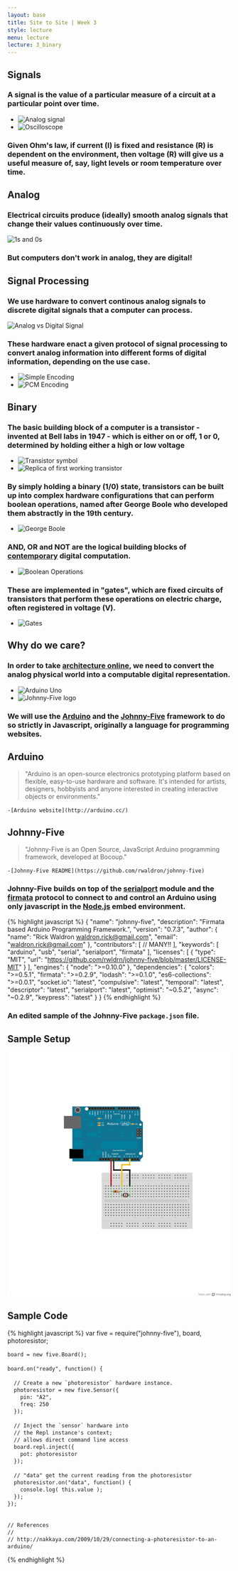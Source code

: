 ```yaml
---
layout: base
title: Site to Site | Week 3
style: lecture
menu: lecture
lecture: 3_binary
---
```

## Signals

### A signal is the value of a particular measure of a circuit at a particular point over time.

*	![Analog signal](http://www.eetkorea.com/ARTICLES/2006DEC/2/EEKOL_2006DEC_BC_04.gif)
*	![Oscilloscope](http://mosaic.cnfolio.com/uploads/M528Coursework2008B101/gos6112-600.jpg)

### Given Ohm's law, if current (I) is fixed and resistance (R) is dependent on the environment, then voltage (R) will give us a useful measure of, say, light levels or room temperature over time.

## Analog

### Electrical circuits produce (ideally) smooth analog signals that change their values continuously over time.

![1s and 0s](http://orionstarmedia.com/inc/sites/TheComputerTutor//inc/images/computer/software-screen5.jpg)

### But computers don't work in analog, they are digital!


## Signal Processing

### We use hardware to convert continous analog signals to discrete digital signals that a computer can process.

![Analog vs Digital Signal](http://soulargrooves.com/new/wp-content/uploads/2012/11/analog-signal.gif)

### These hardware enact a given protocol of signal processing to convert analog information into different forms of digital information, depending on the use case.

*	![Simple Encoding](http://ecomputernotes.com/images/Binary-Representation-Forming-Digital-Signal.png)
*	![PCM Encoding](http://www.networkworld.com/subnets/cisco/chapters/1587052695/graphics/04fig01.jpg)


## Binary

### The basic building block of a computer is a transistor - invented at Bell labs in 1947 - which is either on or off, 1 or 0, determined by holding either a high or low voltage

*	![Transistor symbol](http://upload.wikimedia.org/wikipedia/commons/9/91/Transistor_Simple_Circuit_Diagram_with_NPN_Labels.svg)
*	![Replica of first working transistor](http://upload.wikimedia.org/wikipedia/commons/b/bf/Replica-of-first-transistor.jpg)

### By simply holding a binary (1/0) state, transistors can be built up into complex hardware configurations that can perform boolean operations, named after George Boole who developed them abstractly in the 19th century.

*	![George Boole](http://booleanblackbelt.com/wp-content/uploads/2009/02/george_boole.jpg)

### AND, OR and NOT are the logical building blocks of [contemporary](http://en.wikipedia.org/wiki/Quantum_computer) digital computation.

*	![Boolean Operations](http://www.geo.hunter.cuny.edu/~rdatta/gis2/lectures/lecture5/boo.gif)

### These are implemented in "gates", which are fixed circuits of transistors that perform these operations on electric charge, often registered in voltage (V).

*	![Gates](http://www.theshahrevolution.com/CMPSC101/images/thumb/9/9f/Gatetypesannotated.png/500px-Gatetypesannotated.png)


## Why do we care?

### In order to take [architecture online](http://www.arch.columbia.edu/labs/architecture-online-lab), we need to convert the analog physical world into a computable digital representation.

*	![Arduino Uno](http://upload.wikimedia.org/wikipedia/commons/7/71/Arduino-uno-perspective-transparent.png)
*	![Johnny-Five logo](https://github.com/rwldrn/johnny-five/raw/master/assets/sgier-johnny-five.png)

### We will use the [Arduino](http://arduino.cc/) and the [Johnny-Five](https://github.com/rwaldron/johnny-five) framework to do so strictly in Javascript, originally a language for programming websites.


## Arduino

> 	"Arduino is an open-source electronics prototyping platform based on flexible, easy-to-use hardware and software. It's intended for artists, designers, hobbyists and anyone interested in creating interactive objects or environments." 
	
	-[Arduino website](http://arduino.cc/)

## Johnny-Five

>	"Johnny-Five is an Open Source, JavaScript Arduino programming framework, developed at Bocoup."
	
	-[Johnny-Five README](https://github.com/rwaldron/johnny-five)

### Johnny-Five builds on top of the [serialport](https://github.com/voodootikigod/node-serialport) module and the [firmata](https://github.com/jgautier/firmata) protocol to connect to and control an Arduino using only javascript in the [Node.js](http://nodejs.org/) embed environment.

{% highlight javascript %}
	{
	  "name": "johnny-five",
	  "description": "Firmata based Arduino Programming Framework.",
	  "version": "0.7.3",
	  "author": {
	    "name": "Rick Waldron <waldron.rick@gmail.com>",
	    "email": "waldron.rick@gmail.com"
	  },
	  "contributors": [
	    // MANY!!
	  ],
	  "keywords": [
	    "arduino", "usb", "serial", "serialport", "firmata"
	  ],
	  "licenses": [
	    {
	      "type": "MIT",
	      "url": "https://github.com/rwldrn/johnny-five/blob/master/LICENSE-MIT"
	    }
	  ],
	  "engines": {
	    "node": ">=0.10.0"
	  },
	  "dependencies": {
	    "colors": ">=0.5.1",
	    "firmata": ">=0.2.9",
	    "lodash": ">=0.1.0",
	    "es6-collections": ">=0.0.1",
	    "socket.io": "latest",
	    "compulsive": "latest",
	    "temporal": "latest",
	    "descriptor": "latest",
	    "serialport": "latest",
	    "optimist": "~0.5.2",
	    "async": "~0.2.9",
	    "keypress": "latest"
	  }
	}
{% endhighlight %}

### An edited sample of the Johnny-Five `package.json` file.




## Sample Setup

![Fritzing for Photoresistor](https://github.com/rwaldron/johnny-five/raw/master/docs/breadboard/photoresistor.png)




## Sample Code

{% highlight javascript %}
	var five = require("johnny-five"),
	    board, photoresistor;

	board = new five.Board();

	board.on("ready", function() {

	  // Create a new `photoresistor` hardware instance.
	  photoresistor = new five.Sensor({
	    pin: "A2",
	    freq: 250
	  });

	  // Inject the `sensor` hardware into
	  // the Repl instance's context;
	  // allows direct command line access
	  board.repl.inject({
	    pot: photoresistor
	  });

	  // "data" get the current reading from the photoresistor
	  photoresistor.on("data", function() {
	    console.log( this.value );
	  });
	});


	// References
	//
	// http://nakkaya.com/2009/10/29/connecting-a-photoresistor-to-an-arduino/
{% endhighlight %}
